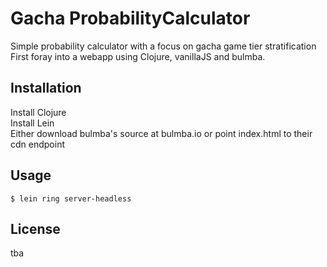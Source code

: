 # Gacha ProbabilityCalculator
Simple probability calculator with a focus on gacha game tier stratification  
First foray into a webapp using Clojure, vanillaJS and bulmba.

## Installation

Install Clojure  
Install Lein  
Either download bulmba's source at bulmba.io or point index.html to their cdn endpoint
## Usage

    $ lein ring server-headless

## License
tba  
